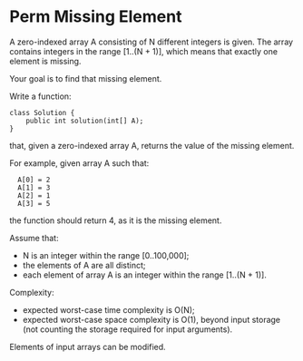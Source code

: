 Perm Missing Element
==

A zero-indexed array A consisting of N different integers is given. The array contains integers in the range [1..(N + 1)], which means that exactly one element is missing.

Your goal is to find that missing element.

Write a function:
```
class Solution {
    public int solution(int[] A);
}
```
that, given a zero-indexed array A, returns the value of the missing element.

For example, given array A such that:
```
  A[0] = 2
  A[1] = 3
  A[2] = 1
  A[3] = 5
```
the function should return 4, as it is the missing element.

Assume that:
 * N is an integer within the range [0..100,000];
 * the elements of A are all distinct;
 * each element of array A is an integer within the range [1..(N + 1)].

Complexity:
 * expected worst-case time complexity is O(N);
 * expected worst-case space complexity is O(1), beyond input storage (not counting the storage required for input arguments).

Elements of input arrays can be modified.